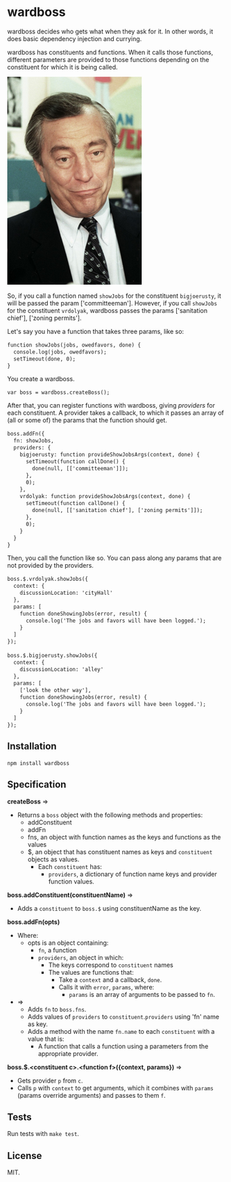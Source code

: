 wardboss
========

wardboss decides who gets what when they ask for it. In other words, it does basic dependency injection and currying.

wardboss has constituents and functions. When it calls those functions, different parameters are provided to those functions depending on the constituent for which it is being called.

<img src="https://raw.githubusercontent.com/jimkang/wardboss/master/img/vrdolyak.jpg" width="310" height="478" />

So, if you call a function named `showJobs` for the constituent `bigjoerusty`, it will be passed the param ['committeeman']. However, if you call `showJobs` for the constituent `vrdolyak`, wardboss passes the params ['sanitation chief'], ['zoning permits'].

Let's say you have a function that takes three params, like so:

    function showJobs(jobs, owedfavors, done) {
      console.log(jobs, owedfavors);
      setTimeout(done, 0);
    }

You create a wardboss.

    var boss = wardboss.createBoss();

After that, you can register functions with wardboss, giving *providers* for each constituent. A provider takes a callback, to which it passes an array of (all or some of) the params that the function should get. 

    boss.addFn({
      fn: showJobs,
      providers: {
        bigjoerusty: function provideShowJobsArgs(context, done) {
          setTimeout(function callDone() {
            done(null, [['committeeman']]);
          },
          0);
        },
        vrdolyak: function provideShowJobsArgs(context, done) {
          setTimeout(function callDone() {
            done(null, [['sanitation chief'], ['zoning permits']]);
          },
          0);
        }
      }
    }

Then, you call the function like so. You can pass along any params that are not provided by the providers.

    boss.$.vrdolyak.showJobs({
      context: {
        discussionLocation: 'cityHall'
      },
      params: [
        function doneShowingJobs(error, result) {
          console.log('The jobs and favors will have been logged.');
        }
      ]
    });

    boss.$.bigjoerusty.showJobs({
      context: {
        discussionLocation: 'alley'
      },
      params: [
        ['look the other way'], 
        function doneShowingJobs(error, result) {
          console.log('The jobs and favors will have been logged.');
        }
      ]
    });

Installation
------------

    npm install wardboss

Specification
-------------

**createBoss** =>
  - Returns a `boss` object with the following methods and properties:
    - addConstituent
    - addFn
    - fns, an object with function names as the keys and functions as the values
    - $, an object that has constituent names as keys and `constituent` objects as values.
      - Each `constituent` has:
        - `providers`, a dictionary of function name keys and provider function values.

**boss.addConstituent(constituentName)** =>
  - Adds a `constituent` to `boss.$` using constituentName as the key.

**boss.addFn(opts)**
  - Where:
    - opts is an object containing:
      - `fn`, a function
      - `providers`, an object in which:
        - The keys correspond to `constituent` names
        - The values are functions that:
          - Take a `context` and a callback, `done`.
          - Calls it with `error`, `params`, where:
            - `params` is an array of arguments to be passed to `fn`.
  - =>
    - Adds `fn` to `boss.fns`.
    - Adds values of `providers` to `constituent`.`providers` using 'fn' name as key.
    - Adds a method with the name `fn.name` to each `constituent` with a value that is:
      - A function that calls a function using a parameters from the appropriate provider.

**boss.$.&lt;constituent c&gt;.&lt;function f&gt;({context, params})** =>
  - Gets provider `p` from `c`.
  - Calls `p` with `context` to get arguments, which it combines with `params` (params override arguments) and  passes to them `f`.

Tests
-----

Run tests with `make test`.

License
-------

MIT.
